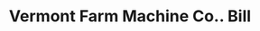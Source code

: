 ---
doi: 10.7916/D8JW9S2S
date_other: '1890'
date_other_textual: 1890-1899
form: printed ephemera
genre:
- Invoices
name:
- Vermont Farm Machine Co.
object_in_context_url: https://biggert.cul.columbia.edu/items/view/ave_biggert_01587
subject_hierarchical_geographic:
- Bellows Falls, Vermont, United States
subject_name:
- Vermont Farm Machine Co.
title: Vermont Farm Machine Co.. Bill
sort_title: Vermont Farm Machine Co.. Bill
call_number: ave_biggert_01587
coordinates:
- 43.13333333333333,-72.45
pid: ave_biggert_01587
identifiers: ave_biggert_01587
thumbnail: https://derivativo-1.library.columbia.edu/iiif/2/ldpd:343946/full/!256,256/0/native.jpg
permalink: /biggert/ave_biggert_01587/
layout: iiif-image-page
---